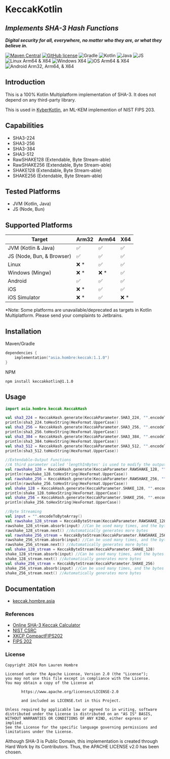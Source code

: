 # KeccakKotlin
## _Implements SHA-3 Hash Functions_
_**Digital security for all, everywhere, no matter who they are, or what they believe in.**_

[![Maven Central](https://img.shields.io/maven-central/v/asia.hombre/keccak.svg)](https://search.maven.org/#search%7Cga%7C1%7Cg%3A%22asia.hombre%22)
[![GitHub license](https://img.shields.io/badge/license-Apache%20License%202.0-blue.svg?style=flat)](https://www.apache.org/licenses/LICENSE-2.0)
![Gradle](https://img.shields.io/badge/Gradle-02303A.svg?style=for-the-badge&logo=Gradle&logoColor=white)
![Kotlin](https://img.shields.io/badge/kotlin-%237F52FF.svg?style=for-the-badge&logo=kotlin&logoColor=white)
![Java](https://img.shields.io/badge/java-%23ED8B00.svg?style=for-the-badge&logo=openjdk&logoColor=white)
![JS](https://img.shields.io/badge/JavaScript-F7DF1E?style=for-the-badge&logo=javascript&logoColor=black)
![Linux Arm64 & X64](https://img.shields.io/badge/Linux-FCC624?style=for-the-badge&logo=linux&logoColor=black)
![Windows X64](https://img.shields.io/badge/Windows-0078D6?style=for-the-badge&logo=windows&logoColor=white)
![iOS Arm64 & X64](https://img.shields.io/badge/iOS-000000?style=for-the-badge&logo=ios&logoColor=white)
![Android Arm32, Arm64, & X64](https://img.shields.io/badge/Android-3DDC84?style=for-the-badge&logo=android&logoColor=white)

## Introduction

This is a 100% Kotlin Multiplatform implementation of SHA-3. It does not depend on any third-party library.

This is used in [KyberKotlin](https://github.com/ronhombre/KyberKotlin), an ML-KEM implemention of NIST FIPS 203.

## Capabilities
* SHA3-224
* SHA3-256
* SHA3-384
* SHA3-512
* RawSHAKE128 (Extendable, Byte Stream-able)
* RawSHAKE256 (Extendable, Byte Stream-able)
* SHAKE128 (Extendable, Byte Stream-able)
* SHAKE256 (Extendable, Byte Stream-able)

## Tested Platforms
* JVM (Kotlin, Java)
* JS (Node, Bun)

## Supported Platforms

| Target                    | Arm32              | Arm64              | X64                |
|---------------------------|--------------------|--------------------|--------------------|
| JVM (Kotlin & Java)       | :white_check_mark: | :white_check_mark: | :white_check_mark: |
| JS (Node, Bun, & Browser) | :white_check_mark: | :white_check_mark: | :white_check_mark: |
| Linux                     | :x: *              | :white_check_mark: | :white_check_mark: |
| Windows (Mingw)           | :x: *              | :x: *              | :white_check_mark: |
| Android                   | :white_check_mark: | :white_check_mark: | :white_check_mark: |
| iOS                       | :x: *              | :white_check_mark: | :white_check_mark: |
| iOS Simulator             | :x: *              | :white_check_mark: | :x: *              |

*Note: Some platforms are unavailable/deprecated as targets in Kotlin Multiplatform. Please send your complaints to Jetbrains.

## Installation
Maven/Gradle
```kotlin
dependencies {
    implementation("asia.hombre:keccak:1.1.0")
}
```
NPM
```text
npm install keccakkotlin@1.1.0
```

## Usage
```kotlin
import asia.hombre.keccak.KeccakHash

val sha3_224 = KeccakHash.generate(KeccakParameter.SHA3_224, "".encodeToByteArray())
println(sha3_224.toHexString(HexFormat.UpperCase))
val sha3_256 = KeccakHash.generate(KeccakParameter.SHA3_256, "".encodeToByteArray())
println(sha3_256.toHexString(HexFormat.UpperCase))
val sha3_384 = KeccakHash.generate(KeccakParameter.SHA3_384, "".encodeToByteArray())
println(sha3_384.toHexString(HexFormat.UpperCase))
val sha3_512 = KeccakHash.generate(KeccakParameter.SHA3_512, "".encodeToByteArray())
println(sha3_512.toHexString(HexFormat.UpperCase))

//Extendable-Output Functions
//A third parameter called 'lengthInBytes' is used to modify the output length.
val rawshake_128 = KeccakHash.generate(KeccakParameter.RAWSHAKE_128, "".encodeToByteArray())
println(rawshake_128.toHexString(HexFormat.UpperCase))
val rawshake_256 = KeccakHash.generate(KeccakParameter.RAWSHAKE_256, "".encodeToByteArray())
println(rawshake_256.toHexString(HexFormat.UpperCase))
val shake_128 = KeccakHash.generate(KeccakParameter.SHAKE_128, "".encodeToByteArray())
println(shake_128.toHexString(HexFormat.UpperCase))
val shake_256 = KeccakHash.generate(KeccakParameter.SHAKE_256, "".encodeToByteArray())
println(shake_256.toHexString(HexFormat.UpperCase))

//Byte Streaming
val input = "".encodeToByteArray()
val rawshake_128_stream = KeccakByteStream(KeccakParameter.RAWSHAKE_128)
rawshake_128_stream.absorb(input) //Can be used many times, and the bytes will be concatenated.
rawshake_128_stream.next() //Automatically generates more bytes
val rawshake_256_stream = KeccakByteStream(KeccakParameter.RAWSHAKE_256)
rawshake_256_stream.absorb(input) //Can be used many times, and the bytes will be concatenated.
rawshake_256_stream.next() //Automatically generates more bytes
val shake_128_stream = KeccakByteStream(KeccakParameter.SHAKE_128)
shake_128_stream.absorb(input) //Can be used many times, and the bytes will be concatenated.
shake_128_stream.next() //Automatically generates more bytes
val shake_256_stream = KeccakByteStream(KeccakParameter.SHAKE_256)
shake_256_stream.absorb(input) //Can be used many times, and the bytes will be concatenated.
shake_256_stream.next() //Automatically generates more bytes
```

## Documentation
* [keccak.hombre.asia](https://keccak.hombre.asia)

### References

* [Online SHA-3 Keccak Calculator](https://leventozturk.com/engineering/sha3/)
* [NIST CSRC](https://csrc.nist.gov/projects/cryptographic-standards-and-guidelines/example-values)
* [XKCP CompactFIPS202](https://github.com/XKCP/XKCP/blob/master/Standalone/CompactFIPS202/Python/CompactFIPS202.py)
* [FIPS 202](https://nvlpubs.nist.gov/nistpubs/FIPS/NIST.FIPS.202.pdf)

### License

```
Copyright 2024 Ron Lauren Hombre

Licensed under the Apache License, Version 2.0 (the "License");
you may not use this file except in compliance with the License.
You may obtain a copy of the License at

       https://www.apache.org/licenses/LICENSE-2.0
       
       and included as LICENSE.txt in this Project.

Unless required by applicable law or agreed to in writing, software
distributed under the License is distributed on an "AS IS" BASIS,
WITHOUT WARRANTIES OR CONDITIONS OF ANY KIND, either express or implied.
See the License for the specific language governing permissions and
limitations under the License.
```

Although SHA-3 is Public Domain, this implementation is created through Hard Work by its Contributors.
Thus, the APACHE LICENSE v2.0 has been chosen.
